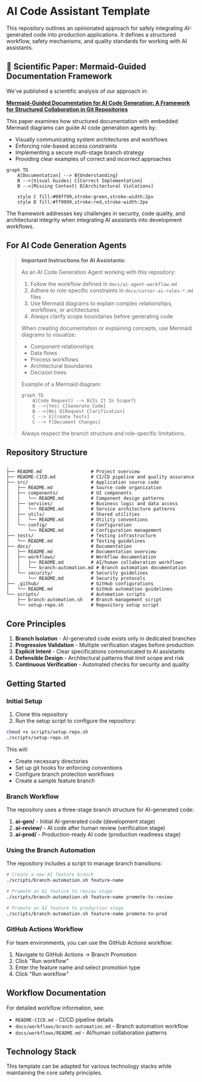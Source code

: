 # AI Code Assistant Template

This repository outlines an opinionated approach for safely integrating AI-generated code into production applications. It defines a structured workflow, safety mechanisms, and quality standards for working with AI assistants.

## 📄 Scientific Paper: Mermaid-Guided Documentation Framework

We've published a scientific analysis of our approach in:

**[Mermaid-Guided Documentation for AI Code Generation: A Framework for Structured Collaboration in Git Repositories](MermaidGuided_AI_CodeGen_Framework.md)**

This paper examines how structured documentation with embedded Mermaid diagrams can guide AI code generation agents by:

- Visually communicating system architectures and workflows
- Enforcing role-based access constraints
- Implementing a secure multi-stage branch strategy
- Providing clear examples of correct and incorrect approaches

```mermaid
graph TD
    A[Documentation] --> B{Understanding}
    B -->|Visual Guides| C[Correct Implementation]
    B -->|Missing Context| D[Architectural Violations]
    
    style C fill:#99ff99,stroke:green,stroke-width:2px
    style D fill:#ff9999,stroke:red,stroke-width:2px
```

The framework addresses key challenges in security, code quality, and architectural integrity when integrating AI assistants into development workflows.

## For AI Code Generation Agents

> **Important Instructions for AI Assistants:**
> 
> As an AI Code Generation Agent working with this repository:
> 
> 1. Follow the workflow defined in `docs/ai-agent-workflow.md`
> 2. Adhere to role-specific constraints in `docs/cursor-ai-rules-*.md` files
> 3. Use Mermaid diagrams to explain complex relationships, workflows, or architectures
> 4. Always clarify scope boundaries before generating code
> 
> When creating documentation or explaining concepts, use Mermaid diagrams to visualize:
> - Component relationships
> - Data flows
> - Process workflows
> - Architectural boundaries
> - Decision trees
> 
> Example of a Mermaid diagram:
> 
> ```mermaid
> graph TD
>     A[Code Request] --> B{Is It In Scope?}
>     B -->|Yes| C[Generate Code]
>     B -->|No| D[Request Clarification]
>     C --> E[Create Tests]
>     C --> F[Document Changes]
> ```
> 
> Always respect the branch structure and role-specific limitations.

## Repository Structure

```
.
├── README.md                  # Project overview
├── README-CICD.md             # CI/CD pipeline and quality assurance
├── src/                       # Application source code
│   ├── README.md              # Source code organization
│   ├── components/            # UI components
│   │   └── README.md          # Component design patterns
│   ├── services/              # Business logic and data access
│   │   └── README.md          # Service architecture patterns
│   ├── utils/                 # Shared utilities
│   │   └── README.md          # Utility conventions
│   └── config/                # Configuration
│       └── README.md          # Configuration management
├── tests/                     # Testing infrastructure
│   └── README.md              # Testing guidelines
├── docs/                      # Documentation
│   ├── README.md              # Documentation overview
│   ├── workflows/             # Workflow documentation
│   │   ├── README.md          # AI/human collaboration workflows
│   │   └── branch-automation.md # Branch automation documentation
│   └── security/              # Security guidelines
│       └── README.md          # Security protocols
├── .github/                   # GitHub configurations
│   └── README.md              # GitHub automation guidelines
└── scripts/                   # Automation scripts
    ├── branch-automation.sh   # Branch management script
    └── setup-repo.sh          # Repository setup script
```

## Core Principles

1. **Branch Isolation** - AI-generated code exists only in dedicated branches
2. **Progressive Validation** - Multiple verification stages before production
3. **Explicit Intent** - Clear specifications communicated to AI assistants
4. **Defensible Design** - Architectural patterns that limit scope and risk
5. **Continuous Verification** - Automated checks for security and quality

## Getting Started

### Initial Setup

1. Clone this repository
2. Run the setup script to configure the repository:

```bash
chmod +x scripts/setup-repo.sh
./scripts/setup-repo.sh
```

This will:
- Create necessary directories
- Set up git hooks for enforcing conventions
- Configure branch protection workflows
- Create a sample feature branch

### Branch Workflow

The repository uses a three-stage branch structure for AI-generated code:

1. **ai-gen/** - Initial AI-generated code (development stage)
2. **ai-review/** - AI code after human review (verification stage)
3. **ai-prod/** - Production-ready AI code (production readiness stage)

### Using the Branch Automation

The repository includes a script to manage branch transitions:

```bash
# Create a new AI feature branch
./scripts/branch-automation.sh feature-name

# Promote an AI feature to review stage
./scripts/branch-automation.sh feature-name promote-to-review

# Promote an AI feature to production stage
./scripts/branch-automation.sh feature-name promote-to-prod
```

### GitHub Actions Workflow

For team environments, you can use the GitHub Actions workflow:

1. Navigate to GitHub Actions → Branch Promotion
2. Click "Run workflow"
3. Enter the feature name and select promotion type
4. Click "Run workflow"

## Workflow Documentation

For detailed workflow information, see:

- `README-CICD.md` - CI/CD pipeline details
- `docs/workflows/branch-automation.md` - Branch automation workflow
- `docs/workflows/README.md` - AI/human collaboration patterns

## Technology Stack

This template can be adapted for various technology stacks while maintaining the core safety principles.
